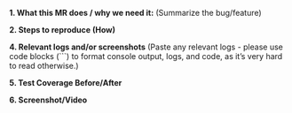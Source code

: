 **1. What this MR does / why we need it:**
(Summarize the bug/feature)

**2. Steps to reproduce (How)**

**4. Relevant logs and/or screenshots**
(Paste any relevant logs - please use code blocks (```) to format console output, logs, and code, as
it’s very hard to read otherwise.)

**5. Test Coverage Before/After**


**6. Screenshot/Video**


